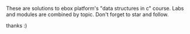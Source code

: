 These are solutions to ebox platform's "data structures in c" course. Labs and modules are combined by topic. Don't forget to star and follow.

thanks :)
